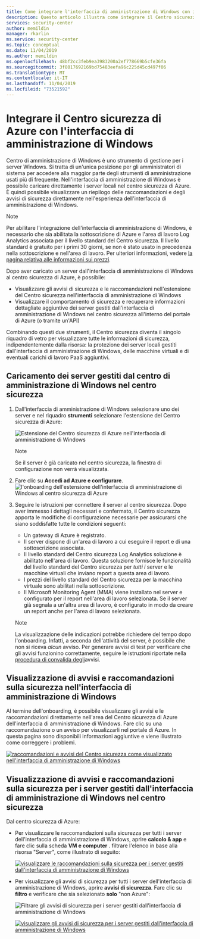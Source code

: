 ```yaml
---
title: Come integrare l'interfaccia di amministrazione di Windows con il Centro sicurezza di Azure | Microsoft Docs
description: Questo articolo illustra come integrare il Centro sicurezza di Azure con l'interfaccia di amministrazione di Windows
services: security-center
author: memildin
manager: rkarlin
ms.service: security-center
ms.topic: conceptual
ms.date: 11/04/2019
ms.author: memildin
ms.openlocfilehash: 48bf2cc3feb9ea3983200a2ef778669b5cfe36fa
ms.sourcegitcommit: 3f8017692169bd75483eefa96c225d45cd497f06
ms.translationtype: MT
ms.contentlocale: it-IT
ms.lasthandoff: 11/04/2019
ms.locfileid: "73521592"
---
```

# <a name="integrate-azure-security-center-with-windows-admin-center"></a>Integrare il Centro sicurezza di Azure con l'interfaccia di amministrazione di Windows

Centro di amministrazione di Windows è uno strumento di gestione per i server Windows. Si tratta di un'unica posizione per gli amministratori di sistema per accedere alla maggior parte degli strumenti di amministrazione usati più di frequente. Nell'interfaccia di amministrazione di Windows è possibile caricare direttamente i server locali nel centro sicurezza di Azure. È quindi possibile visualizzare un riepilogo delle raccomandazioni e degli avvisi di sicurezza direttamente nell'esperienza dell'interfaccia di amministrazione di Windows.

> [!NOTE]
> Per abilitare l'integrazione dell'interfaccia di amministrazione di Windows, è necessario che sia abilitata la sottoscrizione di Azure e l'area di lavoro Log Analytics associata per il livello standard del Centro sicurezza.
> Il livello standard è gratuito per i primi 30 giorni, se non è stato usato in precedenza nella sottoscrizione e nell'area di lavoro. Per ulteriori informazioni, vedere [la pagina relativa alle informazioni sui prezzi](security-center-pricing.md).
>

Dopo aver caricato un server dall'interfaccia di amministrazione di Windows al centro sicurezza di Azure, è possibile:

* Visualizzare gli avvisi di sicurezza e le raccomandazioni nell'estensione del Centro sicurezza nell'interfaccia di amministrazione di Windows
* Visualizzare il comportamento di sicurezza e recuperare informazioni dettagliate aggiuntive dei server gestiti dall'interfaccia di amministrazione di Windows nel centro sicurezza all'interno del portale di Azure (o tramite un'API)

Combinando questi due strumenti, il Centro sicurezza diventa il singolo riquadro di vetro per visualizzare tutte le informazioni di sicurezza, indipendentemente dalla risorsa: la protezione dei server locali gestiti dall'interfaccia di amministrazione di Windows, delle macchine virtuali e di eventuali carichi di lavoro PaaS aggiuntivi.

## <a name="onboarding-windows-admin-center-managed-servers-into-security-center"></a>Caricamento dei server gestiti dal centro di amministrazione di Windows nel centro sicurezza

1. Dall'interfaccia di amministrazione di Windows selezionare uno dei server e nel riquadro **strumenti** selezionare l'estensione del Centro sicurezza di Azure:

    ![Estensione del Centro sicurezza di Azure nell'interfaccia di amministrazione di Windows](./media/windows-admin-center-integration/onboarding-from-wac.png)

    > [!NOTE]
    > Se il server è già caricato nel centro sicurezza, la finestra di configurazione non verrà visualizzata.

1. Fare clic su **Accedi ad Azure e configurare**.
    ![l'onboarding dell'estensione dell'interfaccia di amministrazione di Windows al centro sicurezza di Azure](./media/windows-admin-center-integration/onboarding-from-wac-welcome.png)

1. Seguire le istruzioni per connettere il server al centro sicurezza. Dopo aver immesso i dettagli necessari e confermato, il Centro sicurezza apporta le modifiche di configurazione necessarie per assicurarsi che siano soddisfatte tutte le condizioni seguenti:
    * Un gateway di Azure è registrato.
    * Il server dispone di un'area di lavoro a cui eseguire il report e di una sottoscrizione associata.
    * Il livello standard del Centro sicurezza Log Analytics soluzione è abilitato nell'area di lavoro. Questa soluzione fornisce le funzionalità del livello standard del Centro sicurezza per *tutti i* server e le macchine virtuali che inviano report a questa area di lavoro.
    * I prezzi del livello standard del Centro sicurezza per la macchina virtuale sono abilitati nella sottoscrizione.
    * Il Microsoft Monitoring Agent (MMA) viene installato nel server e configurato per il report nell'area di lavoro selezionata. Se il server già segnala a un'altra area di lavoro, è configurato in modo da creare un report anche per l'area di lavoro selezionata.

    > [!NOTE]
    > La visualizzazione delle indicazioni potrebbe richiedere del tempo dopo l'onboarding. Infatti, a seconda dell'attività del server, è possibile che non si riceva *alcun* avviso. Per generare avvisi di test per verificare che gli avvisi funzionino correttamente, seguire le istruzioni riportate nella [procedura di convalida degli](security-center-alert-validation.md)avvisi.


## <a name="viewing-security-recommendations-and-alerts-in-windows-admin-center"></a>Visualizzazione di avvisi e raccomandazioni sulla sicurezza nell'interfaccia di amministrazione di Windows

Al termine dell'onboarding, è possibile visualizzare gli avvisi e le raccomandazioni direttamente nell'area del Centro sicurezza di Azure dell'interfaccia di amministrazione di Windows. Fare clic su una raccomandazione o un avviso per visualizzarli nel portale di Azure. In questa pagina sono disponibili informazioni aggiuntive e viene illustrato come correggere i problemi.

[![raccomandazioni e avvisi del Centro sicurezza come visualizzato nell'interfaccia di amministrazione di Windows](media/windows-admin-center-integration/asc-recommendations-and-alerts-in-wac.png)](media/windows-admin-center-integration/asc-recommendations-and-alerts-in-wac.png#lightbox)

## <a name="viewing-security-recommendations-and-alerts-for-windows-admin-center-managed-servers-in-security-center"></a>Visualizzazione di avvisi e raccomandazioni sulla sicurezza per i server gestiti dall'interfaccia di amministrazione di Windows nel centro sicurezza
Dal centro sicurezza di Azure:

* Per visualizzare le raccomandazioni sulla sicurezza per tutti i server dell'interfaccia di amministrazione di Windows, aprire **calcolo & app** e fare clic sulla scheda **VM e computer** . filtrare l'elenco in base alla risorsa "Server", come illustrato di seguito:

    [![visualizzare le raccomandazioni sulla sicurezza per i server gestiti dall'interfaccia di amministrazione di Windows](media/windows-admin-center-integration/viewing-recommendations-wac.png)](media/windows-admin-center-integration/viewing-recommendations-wac.png#lightbox)

* Per visualizzare gli avvisi di sicurezza per tutti i server dell'interfaccia di amministrazione di Windows, aprire **avvisi di sicurezza**. Fare clic su **filtro** e verificare che sia selezionato **solo** "non Azure":

    ![Filtrare gli avvisi di sicurezza per i server gestiti dall'interfaccia di amministrazione di Windows](./media/windows-admin-center-integration/filtering-alerts-to-non-azure.png)

    [![visualizzare gli avvisi di sicurezza per i server gestiti dall'interfaccia di amministrazione di Windows](media/windows-admin-center-integration/viewing-alerts-wac.png)](media/windows-admin-center-integration/viewing-alerts-wac.png#lightbox)